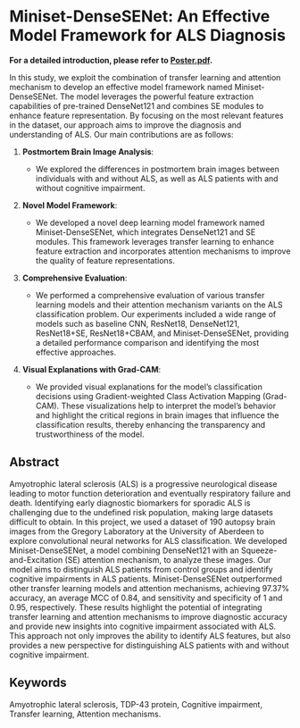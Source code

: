 # Miniset-DenseSENet: An Effective Model Framework for ALS Diagnosis

**For a detailed introduction, please refer to [Poster.pdf](./Poster.pdf).**

In this study, we exploit the combination of transfer learning and attention mechanism to develop an effective model framework named Miniset-DenseSENet. The model leverages the powerful feature extraction capabilities of pre-trained DenseNet121 and combines SE modules to enhance feature representation. By focusing on the most relevant features in the dataset, our approach aims to improve the diagnosis and understanding of ALS. Our main contributions are as follows:

1. **Postmortem Brain Image Analysis**:
   - We explored the differences in postmortem brain images between individuals with and without ALS, as well as ALS patients with and without cognitive impairment.

2. **Novel Model Framework**:
   - We developed a novel deep learning model framework named Miniset-DenseSENet, which integrates DenseNet121 and SE modules. This framework leverages transfer learning to enhance feature extraction and incorporates attention mechanisms to improve the quality of feature representations.

3. **Comprehensive Evaluation**:
   - We performed a comprehensive evaluation of various transfer learning models and their attention mechanism variants on the ALS classification problem. Our experiments included a wide range of models such as baseline CNN, ResNet18, DenseNet121, ResNet18+SE, ResNet18+CBAM, and Miniset-DenseSENet, providing a detailed performance comparison and identifying the most effective approaches.

4. **Visual Explanations with Grad-CAM**:
   - We provided visual explanations for the model’s classification decisions using Gradient-weighted Class Activation Mapping (Grad-CAM). These visualizations help to interpret the model’s behavior and highlight the critical regions in brain images that influence the classification results, thereby enhancing the transparency and trustworthiness of the model.

## Abstract

Amyotrophic lateral sclerosis (ALS) is a progressive neurological disease leading to motor function deterioration and eventually respiratory failure and death. Identifying early diagnostic biomarkers for sporadic ALS is challenging due to the undefined risk population, making large datasets difficult to obtain. In this project, we used a dataset of 190 autopsy brain images from the Gregory Laboratory at the University of Aberdeen to explore convolutional neural networks for ALS classification. We developed Miniset-DenseSENet, a model combining DenseNet121 with an Squeeze-and-Excitation (SE) attention mechanism, to analyze these images. Our model aims to distinguish ALS patients from control groups and identify cognitive impairments in ALS patients. Miniset-DenseSENet outperformed other transfer learning models and attention mechanisms, achieving 97.37% accuracy, an average MCC of 0.84, and sensitivity and specificity of 1 and 0.95, respectively. These results highlight the potential of integrating transfer learning and attention mechanisms to improve diagnostic accuracy and provide new insights into cognitive impairment associated with ALS. This approach not only improves the ability to identify ALS features, but also provides a new perspective for distinguishing ALS patients with and without cognitive impairment.

## Keywords

Amyotrophic lateral sclerosis, TDP-43 protein, Cognitive impairment, Transfer learning, Attention mechanisms.
